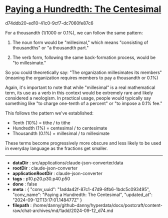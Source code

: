 # [Paying a Hundredth: The Centesimal](https://claude.ai/chat/1adda42f-87c1-47d9-8fb6-1bdc5c093495)

d74ddb20-ed10-41c0-9cf7-dc7060fe87c6

 For a thousandth (1/1000 or 0.1%), we can follow the same pattern:

1. The noun form would be "millesimal," which means "consisting of thousandths" or "a thousandth part."

2. The verb form, following the same back-formation process, would be "to millesimate."

So you could theoretically say:
"The organization millesimates its members" (meaning the organization requires members to pay a thousandth or 0.1%)

Again, it's important to note that while "millesimal" is a real mathematical term, its use as a verb in this context would be extremely rare and likely considered a neologism. In practical usage, people would typically say something like "to charge one-tenth of a percent" or "to impose a 0.1% fee."

This follows the pattern we've established:

- Tenth (10%) = tithe / to tithe
- Hundredth (1%) = centesimal / to centesimate
- Thousandth (0.1%) = millesimal / to millesimate

These terms become progressively more obscure and less likely to be used in everyday language as the fractions get smaller.

---

* **dataDir** : src/applications/claude-json-converter/data
* **rootDir** : claude-json-converter
* **applicationRootDir** : claude-json-converter
* **tags** : p10.p20.p30.p40.p50
* **done** : false
* **meta** : {
  "conv_uuid": "1adda42f-87c1-47d9-8fb6-1bdc5c093495",
  "conv_name": "Paying a Hundredth: The Centesimal",
  "updated_at": "2024-09-12T13:17:01.148477Z"
}
* **filepath** : /home/danny/github-danny/hyperdata/docs/postcraft/content-raw/chat-archives/md/1add/2024-09-12_d74.md
